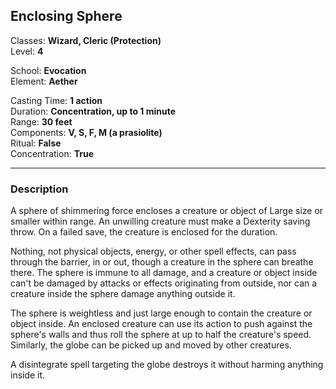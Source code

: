 ## Enclosing Sphere

Classes: **Wizard, Cleric (Protection)**  
Level: **4**  

School: **Evocation**  
Element: **Aether**  

Casting Time: **1 action**  
Duration: **Concentration, up to 1 minute**  
Range: **30 feet**  
Components: **V, S, F, M (a prasiolite)**  
Ritual: **False**  
Concentration: **True**  

------

### Description

A sphere of shimmering force encloses a creature or object of Large size or smaller within range. An unwilling creature must make a Dexterity saving throw. On a failed save, the creature is enclosed for the duration.

Nothing, not physical objects, energy, or other spell effects, can pass through the barrier, in or out, though a creature in the sphere can breathe there. The sphere is immune to all damage, and a creature or object inside can't be damaged by attacks or effects originating from outside, nor can a creature inside the sphere damage anything outside it.

The sphere is weightless and just large enough to contain the creature or object inside. An enclosed creature can use its action to push against the sphere's walls and thus roll the sphere at up to half the creature's speed. Similarly, the globe can be picked up and moved by other creatures.

A disintegrate spell targeting the globe destroys it without harming anything inside it.
